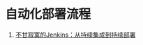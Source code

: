 # 自动化部署流程

1. [不甘寂寞的Jenkins：从持续集成到持续部署](https://mp.weixin.qq.com/s?__biz=MzI5MDEzMzg5Nw==&mid=2660393497&idx=1&sn=3452b51419ca03529eea05f93e87685b&scene=1&srcid=0903PtTtUQBFeogFzc0quAs7&from=groupmessage&isappinstalled=0&utm_source=tuicool&utm_medium=referral)